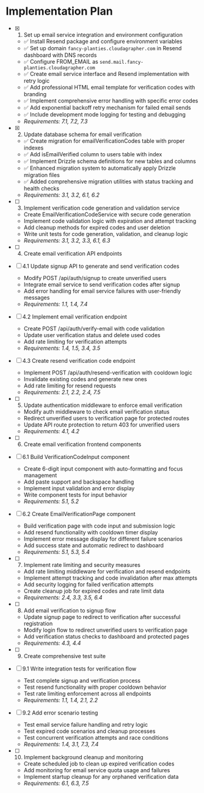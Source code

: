 # Implementation Plan

- [x] 1. Set up email service integration and environment configuration
  - ✅ Install Resend package and configure environment variables
  - ✅ Set up domain `fancy-planties.cloudagrapher.com` in Resend dashboard with DNS records
  - ✅ Configure FROM_EMAIL as `send.mail.fancy-planties.cloudagrapher.com`
  - ✅ Create email service interface and Resend implementation with retry logic
  - ✅ Add professional HTML email template for verification codes with branding
  - ✅ Implement comprehensive error handling with specific error codes
  - ✅ Add exponential backoff retry mechanism for failed email sends
  - ✅ Include development mode logging for testing and debugging
  - _Requirements: 7.1, 7.2, 7.3_

- [x] 2. Update database schema for email verification
  - ✅ Create migration for emailVerificationCodes table with proper indexes
  - ✅ Add isEmailVerified column to users table with index
  - ✅ Implement Drizzle schema definitions for new tables and columns
  - ✅ Enhanced migration system to automatically apply Drizzle migration files
  - ✅ Added comprehensive migration utilities with status tracking and health checks
  - _Requirements: 3.1, 3.2, 6.1, 6.2_
- [ ] 3. Implement verification code generation and validation service
  - Create EmailVerificationCodeService with secure code generation
  - Implement code validation logic with expiration and attempt tracking
  - Add cleanup methods for expired codes and user deletion
  - Write unit tests for code generation, validation, and cleanup logic
  - _Requirements: 3.1, 3.2, 3.3, 6.1, 6.3_

- [ ] 4. Create email verification API endpoints
- [ ] 4.1 Update signup API to generate and send verification codes
  - Modify POST /api/auth/signup to create unverified users
  - Integrate email service to send verification codes after signup
  - Add error handling for email service failures with user-friendly messages
  - _Requirements: 1.1, 1.4, 7.4_

- [ ] 4.2 Implement email verification endpoint
  - Create POST /api/auth/verify-email with code validation
  - Update user verification status and delete used codes
  - Add rate limiting for verification attempts
  - _Requirements: 1.4, 1.5, 3.4, 3.5_

- [ ] 4.3 Create resend verification code endpoint
  - Implement POST /api/auth/resend-verification with cooldown logic
  - Invalidate existing codes and generate new ones
  - Add rate limiting for resend requests
  - _Requirements: 2.1, 2.2, 2.4, 7.5_

- [ ] 5. Update authentication middleware to enforce email verification
  - Modify auth middleware to check email verification status
  - Redirect unverified users to verification page for protected routes
  - Update API route protection to return 403 for unverified users
  - _Requirements: 4.1, 4.2_

- [ ] 6. Create email verification frontend components
- [ ] 6.1 Build VerificationCodeInput component
  - Create 6-digit input component with auto-formatting and focus management
  - Add paste support and backspace handling
  - Implement input validation and error display
  - Write component tests for input behavior
  - _Requirements: 5.1, 5.2_

- [ ] 6.2 Create EmailVerificationPage component
  - Build verification page with code input and submission logic
  - Add resend functionality with cooldown timer display
  - Implement error message display for different failure scenarios
  - Add success state and automatic redirect to dashboard
  - _Requirements: 5.1, 5.3, 5.4_

- [ ] 7. Implement rate limiting and security measures
  - Add rate limiting middleware for verification and resend endpoints
  - Implement attempt tracking and code invalidation after max attempts
  - Add security logging for failed verification attempts
  - Create cleanup job for expired codes and rate limit data
  - _Requirements: 2.4, 3.3, 3.5, 6.4_

- [ ] 8. Add email verification to signup flow
  - Update signup page to redirect to verification after successful registration
  - Modify login flow to redirect unverified users to verification page
  - Add verification status checks to dashboard and protected pages
  - _Requirements: 4.3, 4.4_

- [ ] 9. Create comprehensive test suite
- [ ] 9.1 Write integration tests for verification flow
  - Test complete signup and verification process
  - Test resend functionality with proper cooldown behavior
  - Test rate limiting enforcement across all endpoints
  - _Requirements: 1.1, 1.4, 2.1, 2.2_

- [ ] 9.2 Add error scenario testing
  - Test email service failure handling and retry logic
  - Test expired code scenarios and cleanup processes
  - Test concurrent verification attempts and race conditions
  - _Requirements: 1.4, 3.1, 7.3, 7.4_

- [ ] 10. Implement background cleanup and monitoring
  - Create scheduled job to clean up expired verification codes
  - Add monitoring for email service quota usage and failures
  - Implement startup cleanup for any orphaned verification data
  - _Requirements: 6.1, 6.3, 7.5_
